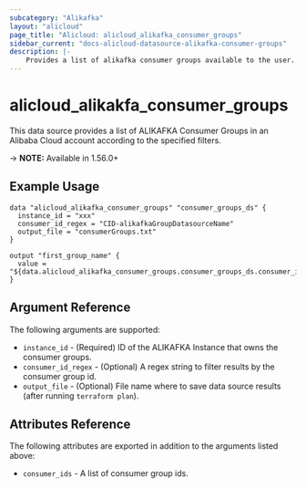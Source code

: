 ```yaml
---
subcategory: "Alikafka"
layout: "alicloud"
page_title: "Alicloud: alicloud_alikafka_consumer_groups"
sidebar_current: "docs-alicloud-datasource-alikafka-consumer-groups"
description: |-
    Provides a list of alikafka consumer groups available to the user.
---
```


# alicloud\_alikakfa\_consumer\_groups

This data source provides a list of ALIKAFKA Consumer Groups in an Alibaba Cloud account according to the specified filters.

-> **NOTE:** Available in 1.56.0+

## Example Usage

```
data "alicloud_alikafka_consumer_groups" "consumer_groups_ds" {
  instance_id = "xxx"
  consumer_id_regex = "CID-alikafkaGroupDatasourceName"
  output_file = "consumerGroups.txt"
}

output "first_group_name" {
  value = "${data.alicloud_alikafka_consumer_groups.consumer_groups_ds.consumer_ids.0}"
}
```

## Argument Reference

The following arguments are supported:

* `instance_id` - (Required) ID of the ALIKAFKA Instance that owns the consumer groups.
* `consumer_id_regex` - (Optional) A regex string to filter results by the consumer group id. 
* `output_file` - (Optional) File name where to save data source results (after running `terraform plan`).

## Attributes Reference

The following attributes are exported in addition to the arguments listed above:

* `consumer_ids` - A list of consumer group ids.
